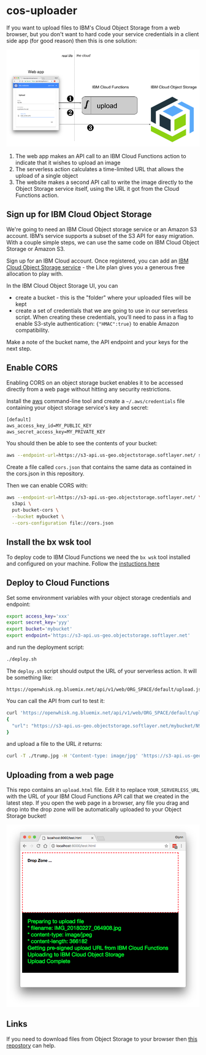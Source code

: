 # cos-uploader

If you want to upload files to IBM's Cloud Object Storage from a web browser, but you don't want to hard code your service credentials in a client side app (for good reason) then this is one solution:

![schematic](img/cosupload.png)

1. The web app makes an API call to an IBM Cloud Functions action to indicate that it wishes to upload an image
2. The serverless action calculates a time-limited URL that allows the upload of a single object
3. The website makes a second API call to write the image directly to the Object Storage service itself, using the URL it got from the Cloud Functions action.

## Sign up for IBM Cloud Object Storage

We're going to need an IBM Cloud Object storage service or an Amazon S3 account. IBM’s service supports a subset of the S3 API for easy migration. With a couple simple steps, we can use the same code on IBM Cloud Object Storage or Amazon S3.

Sign up for an IBM Cloud account. Once registered, you can add an [IBM Cloud Object Storage service](https://console.bluemix.net/catalog/services/cloud-object-storage) - the Lite plan gives you a generous free allocation to play with. 

In the IBM Cloud Object Storage UI, you can

- create a bucket - this is the "folder" where your uploaded files will be kept
- create a set of credentials that we are going to use in our serverless script. When creating these credentials, you’ll need to pass in a flag to enable S3-style authentication: `{"HMAC":true}` to enable Amazon compatibility. 

Make a note of the bucket name, the API endpoint and your keys for the next step.

## Enable CORS

Enabling CORS on an object storage bucket enables it to be accessed directly from a web page without hitting any security restrictions.

Install the [aws](https://aws.amazon.com/cli/) command-line tool and create a `~/.aws/credentials` file containing your object storage service's key and secret:

```
[default]
aws_access_key_id=MY_PUBLIC_KEY
aws_secret_access_key=MY_PRIVATE_KEY
```

You should then be able to see the contents of your bucket:

```sh
aws --endpoint-url=https://s3-api.us-geo.objectstorage.softlayer.net/ s3 ls s3://mybucket
```

Create a file called `cors.json` that contains the same data as contained in the cors.json in this repository.

Then we can enable CORS with:

```sh
aws --endpoint-url=https://s3-api.us-geo.objectstorage.softlayer.net/ \
  s3api \
  put-bucket-cors \
  --bucket mybucket \
  --cors-configuration file://cors.json
```

## Install the bx wsk tool

To deploy code to IBM Cloud Functions we need the `bx wsk` tool installed and configured on your machine. Follow the [instuctions here](https://console.bluemix.net/openwhisk/learn/cli)

## Deploy to Cloud Functions

Set some environment variables with your object storage credentials and endpoint:

```sh
export access_key='xxx'
export secret_key='yyy'
export bucket='mybucket'
export endpoint='https://s3-api.us-geo.objectstorage.softlayer.net'
```

and run the deployment script:

```sh
./deploy.sh
```

The `deploy.sh` script should output the URL of your serverless action. It will be something like:

    https://openwhisk.ng.bluemix.net/api/v1/web/ORG_SPACE/default/upload.json

You can call the API from curl to test it:

```sh
curl 'https://openwhisk.ng.bluemix.net/api/v1/web/ORG_SPACE/default/upload.json?content_type=image/jpg'
{
  "url": "https://s3-api.us-geo.objectstorage.softlayer.net/mybucket/N9n4YnJcyGlbEnwIXD49.jpg?AWSAccessKeyId=xxx&Signature=yyy&Expires=1519910332"
}
```

and upload a file to the URL *it* returns:

```sh
curl -T ./trump.jpg -H 'Content-type: image/jpg' 'https://s3-api.us-geo.objectstorage.softlayer.net/mybucket/N9n4YnJcyGlbEnwIXD49.jpg?AWSAccessKeyId=xxx&Signature=yyy&Expires=1519910332'
```

## Uploading from a web page

This repo contains an `upload.html` file. Edit it to replace `YOUR_SERVERLESS_URL` with the URL of your IBM Cloud Functions API call that we created in the latest step. If you open the web page in a browser, any file you drag and drop into the drop zone will be automatically uploaded to your Object Storage bucket!

![screenshot](img/screenshot.png)

## Links

If you need to download files from Object Storage to your browser then [this repostory](https://github.com/ibm-watson-data-lab/cos-downloader) can help.